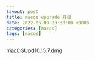 ```yaml
---
layout: post
title: macos upgrade 升级
date: 2022-05-09 23:30:00 +0800
categories: [macos]
tags: [macos]
---
```

macOSUpd10.15.7.dmg
